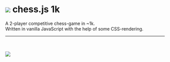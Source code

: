 # <img src="http://s18.postimg.org/v16p9rv2t/chess_js_knight.gif"/> chess.js 1k

A 2-player competitive chess-game in ~1k.<br>
Written in vanilla JavaScript with the help of some CSS-rendering.

___

<br><br>
<img src="http://s14.postimg.org/9wqugfow1/chess_js.gif" style="max-width:510px;">